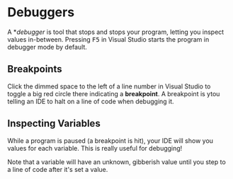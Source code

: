 # Debuggers

A \*_debugger_ is tool that stops and stops your program, letting you inspect values in-between.
Pressing <kbd>F5</kbd> in Visual Studio starts the program in debugger mode by default.

## Breakpoints

Click the dimmed space to the left of a line number in Visual Studio to toggle a big red circle there indicating a **breakpoint**.
A breakpoint is ytou telling an IDE to halt on a line of code when debugging it.

## Inspecting Variables

While a program is paused (a breakpoint is hit), your IDE will show you values for each variable.
This is really useful for debugging!

Note that a variable will have an unknown, gibberish value until you step to a line of code after it's set a value.
